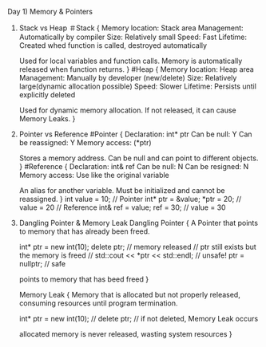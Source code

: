 Day 1) Memory & Pointers

1. Stack vs Heap
   ＃Stack
   {
   Memory location: Stack area
   Management: Automatically by compiler
   Size: Relatively small
   Speed: Fast
   Lifetime: Created whed function is called, destroyed automatically
   
   Used for local variables and function calls.
   Memory is automatically released when function returns.
   }
   #Heap
   {
   Memory location: Heap area
   Management: Manually by developer (new/delete)
   Size: Relatively large(dynamic allocation possible)
   Speed: Slower
   Lifetime: Persists until explicitly deleted
   
   Used for dynamic memory allocation. If not released, it can cause Memory Leaks.
   }
   

3. Pointer vs Reference
   #Pointer
   {
   Declaration: int* ptr
   Can be null: Y
   Can be reassigned: Y
   Memory access: (*ptr)
   
   Stores a memory address. Can be null and can point to different objects.
   }
   #Reference
   {
   Declaration: int& ref
   Can be null: N
   Can be resigned: N
   Memory access: Use like the original variable
   
   An alias for another variable. Must be initialized and cannot be reassigned.
   }
  int value = 10;
  // Pointer
  int* ptr = &value;
  *ptr = 20; // value = 20
  // Reference
  int& ref = value;
  ref = 30;  // value = 30

3. Dangling Pointer & Memory Leak
   Dangling Pointer
   {
   A Pointer that points to memory that has already been freed.
   
   int* ptr = new int(10);
   delete ptr;    // memory released
   // ptr still exists but the memory is freed
   // std::cout << *ptr << std::endl;  // unsafe!
   ptr = nullptr; // safe
   
   points to memory that has beed freed
   }

   Memory Leak
   {
   Memory that is allocated but not properly released,
   consuming resources until program termination.
   
   int* ptr = new int(10);
   // delete ptr; // if not deleted, Memory Leak occurs
   
   allocated memory is never released, wasting system resources
   }

